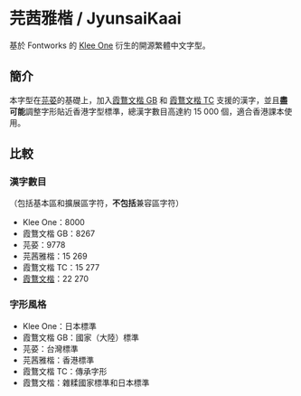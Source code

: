 # 芫茜雅楷 / JyunsaiKaai

基於 Fontworks 的 [Klee One](https://github.com/fontworks-fonts/Klee) 衍生的開源繁體中文字型。

## 簡介

本字型在[芫荽](https://github.com/ButTaiwan/iansui)的基礎上，加入[霞鶩文楷 GB](https://github.com/lxgw/LxgwWenkaiGB) 和 [霞鶩文楷 TC](https://github.com/lxgw/LxgwWenkaiTC) 支援的漢字，並且**盡可能**調整字形貼近香港字型標準，總漢字數目高達約 15&nbsp;000 個，適合香港課本使用。

## 比較

### 漢字數目
（包括基本區和擴展區字符，**不包括**兼容區字符）
* Klee One：8000
* 霞鶩文楷 GB：8267
* 芫荽：9778
* 芫茜雅楷：15&nbsp;269
* 霞鶩文楷 TC：15&nbsp;277
* [霞鶩文楷](https://github.com/lxgw/LxgwWenKai)：22&nbsp;270

### 字形風格
* Klee One：日本標準
* 霞鶩文楷 GB：國家（大陸）標準
* 芫荽：台灣標準
* 芫茜雅楷：香港標準
* 霞鶩文楷 TC：傳承字形
* 霞鶩文楷：雜糅國家標準和日本標準
